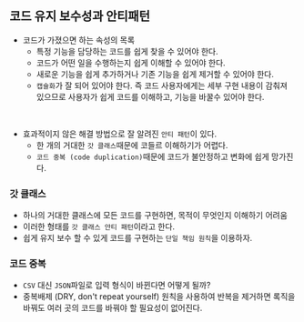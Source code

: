 ## 코드 유지 보수성과 안티패턴

- 코드가 가졌으면 하는 속성의 목록
  - 특정 기능을 담당하는 코드를 쉽게 찾을 수 있어야 한다.
  - 코드가 어떤 일을 수행하는지 쉽게 이해할 수 있어야 한다.
  - 새로운 기능을 쉽게 추가하거나 기존 기능을 쉽게 제거할 수 있어야 한다.
  - `캡슐화`가 잘 되어 있어야 한다. 즉 코드 사용자에게는 세부 구현 내용이 감춰져 있으므로 사용자가 쉽게 코드를 이해하고, 기능을 바꿀수 있어야 한다.

<br>

- 효과적이지 않은 해결 방법으로 잘 알려진 `안티 패턴`이 있다.
  - 한 개의 거대한 `갓 클래스`때문에 코들르 이해하기가 어렵다.
  - `코드 중복 (code duplication)`때문에 코드가 불안정하고 변화에 쉽게 망가진다.

### 갓 클래스

- 하나의 거대한 클래스에 모든 코드를 구현하면, 목적이 무엇인지 이해하기 어려움
- 이러한 형태를 `갓 클래스 안티 패턴`이라고 한다.
- 쉽게 유지 보수 할 수 있게 코드를 구현하는 `단일 책임 원칙`을 이용하자.

### 코드 중복

- `CSV` 대신 `JSON`파일로 입력 형식이 바뀐다면 어떻게 될까?
- 중복배제 (DRY, don't repeat yourself) 원칙을 사용하여 반복을 제거하면 록직을 바꿔도 여러 곳의 코드를 바꿔야 할 필요성이 없어진다.
